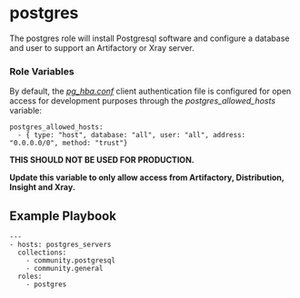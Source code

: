 # postgres
The postgres role will install Postgresql software and configure a database and user to support an Artifactory or Xray server.

### Role Variables

By default, the [_pg_hba.conf_](https://www.postgresql.org/docs/13/auth-pg-hba-conf.html) client authentication file is configured for open access for development purposes through the _postgres_allowed_hosts_ variable:

```
postgres_allowed_hosts:
  - { type: "host", database: "all", user: "all", address: "0.0.0.0/0", method: "trust"}
```

**THIS SHOULD NOT BE USED FOR PRODUCTION.**

**Update this variable to only allow access from Artifactory, Distribution, Insight and Xray.**

## Example Playbook
```
---
- hosts: postgres_servers
  collections:
    - community.postgresql
    - community.general
  roles:
    - postgres
```